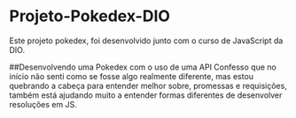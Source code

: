 # Projeto-Pokedex-DIO
Este projeto pokedex, foi desenvolvido junto com o curso de JavaScript da DIO.

##Desenvolvendo uma Pokedex com o uso de uma API
Confesso que no início não senti como se fosse algo realmente diferente, mas estou quebrando a cabeça para entender melhor sobre, promessas e requisições, também está ajudando muito a entender formas diferentes de desenvolver resoluções em JS.